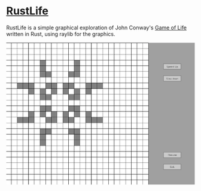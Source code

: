 # [RustLife](https://github.com/DSparksUni/RustLife)

RustLife is a simple graphical exploration of John Conway's [Game of Life](https://en.wikipedia.org/wiki/Conway's_Game_of_Life) written in Rust, using raylib for the graphics.

![shot1.png](screenshots/shot1.png)
